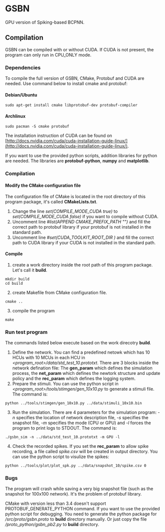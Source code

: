 # GSBN
 
GPU version of Spiking-based BCPNN.

## Compilation

GSBN can be compiled with or without CUDA. If CUDA is not present, the program can only run in CPU_ONLY mode.

### Dependencies
To compile the full version of GSBN, CMake, Protobuf and CUDA are needed. Use command below to install cmake and protobuf:

#### Debian/Ubuntu
````
sudo apt-get install cmake libprotobuf-dev protobuf-compiler
````
#### Archlinux
````
sudo pacman -S cmake protobuf
````

The installation instruction of CUDA can be found on [http://docs.nvidia.com/cuda/cuda-installation-guide-linux/](http://docs.nvidia.com/cuda/cuda-installation-guide-linux/).

If you want to use the provided python scripts, addition libraries for python are needed. The libraries are **protobuf-python**, **numpy** and **matplotlib**.

### Compilation
#### Modify the CMake configuration file
The configuration file of CMake is located in the root directory of this program package, it's called **CMakeLists.txt**.

1. Change the line *set(COMPILE_MODE_CUDA true)* to *set(COMPILE_MODE_CUDA false)* if you want to compile without CUDA.
2. Uncomment line *#list(APPEND CMAKE_PREFIX_PATH "<PATH TO PROTOBUF>")* and fill the correct path to protobuf library if your protobuf is not installed in the standard path.
3. Uncomment line *#set(CUDA_TOOLKIT_ROOT_DIR <PATH TO CUDA>)* and fill the correct path to CUDA library if your CUDA is not installed in the standard path.

#### Compile
1. create a work directory inside the root path of this program package. Let's call it **build**.
````
mkdir build
cd build
````
2. create Makefile from CMake configuration file.
````
cmake ..
````
3. compile the program
````
make
````

### Run test program
The commands listed below execute based on the work direcotry **build**.

1. Define the network. You can find a predefined netowk which has 10 HCUs with 10 MCUs in each HCU in *<program_root>/data/std_test_10.prototxt*. There are 3 blocks inside the network defination file: The **gen_param** which defines the simulation process, the **net_param** which defines the newtork structure and update policy and the **rec_param** which defines the logging system.
2. Prepare the stimuli. You can use the python script in *<program_root>/tools/stimgen/gen_10x10.py* to generate a stimuli file. The command is:
````
python ../tools/stimgen/gen_10x10.py ../data/stimuli_10x10.bin
````
3. Run the simulation. There are 4 parameters for the simulation program: *-n* specifies the location of network description file, *-s* specifies the snapshot file, *-m* specifies the mode (CPU or GPU) and *-l* forces the program to print logs to STDOUT. The command is:
````
./gsbn_sim -n ../data/std_test_10.prototxt -m GPU -l
````
4. Check the recorded spikes. If you set the **rec_param** to allow spike recording, a file called *spike.csv* will be created in output directory. You can use the python script to visulize the spikes:
````
python ../tools/plot/plot_spk.py ../data/snapshot_10/spike.csv 0
````

### Bugs
The program will crash while saving a very big snapshot file (such as the snapshot for 100x100 network). It's the problem of protobuf library.

CMake with version less than 3.4 doesn't support PROTOBUF_GENERATE_PYTHON command. If you want to use the provided python script for debugging. You need to generate the python package for *<program root>/src/proto/gsbn.proto* to **build** directory manually. Or just copy the file *<program root>/proto_python/gsbn_pb2.py* to **build** directory.
 

